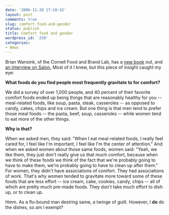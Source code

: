 ```yaml
---
date: '2006-11-28 17:10:42'
layout: post
comments: true
slug: comfort-food-and-gender
status: publish
title: Comfort food and gender
wordpress_id: '250'
categories:
- News
---
```



Brian Wansink, of the Cornell Food and Brand Lab, has a [new book](http://www.mindlesseating.org/) out, and [an interview on Salon.](http://www.salon.com/mwt/food/eat_drink/2006/11/28/mindless_eating/print.html) Most of it I knew, but this piece of insight caught my eye:



> 
**What foods do you find people most frequently gravitate to for comfort?**

We did a survey of over 1,000 people, and 40 percent of their favorite comfort foods ended up being things that are reasonably healthy for you -- meal-related foods, like soup, pasta, steak, casseroles -- as opposed to candy, cakes, chips and ice cream. But one thing is that men tend to prefer those meal foods -- the pasta, beef, soup, casseroles -- while women tend to eat more of the other things.

**Why is that?**

When we asked men, they said: "When I eat meal-related foods, I really feel cared for, I feel like I'm important, I feel like I'm the center of attention." And when we asked women about those same foods, women said: "Yeah, we like them, they just don't really give us that much comfort, because when we think of these foods we think of the fact that we're probably going to have to make them, we're probably going to have to clean up after them." For women, they didn't have associations of comfort. They had associations of work. That's why women tended to gravitate more toward some of these foods that are less effort -- ice cream, cake, cookies, candy, chips -- all of which are pretty much pre-made foods. They don't take much effort to dish up, or to clean up. 




Hmm. As a flu-bound man desiring same, a twinge of guilt. However, I **do** do the dishes, so am I exempt?

